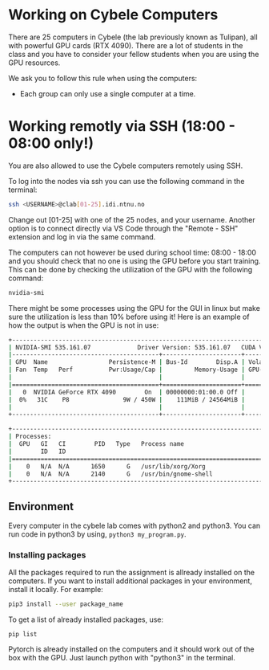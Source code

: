 # Working on Cybele Computers

There are 25 computers in Cybele (the lab previously known as Tulipan), all with powerful GPU cards (RTX 4090). There are a lot of students in the class and you have to consider your fellow students when you are using the GPU resources.

We ask you to follow this rule when using the computers:

- Each group can only use a single computer at a time.

# Working remotly via SSH (18:00 - 08:00 only!)

You are also allowed to use the Cybele computers remotely using SSH. 

To log into the nodes via ssh you can use the following command in the terminal:

```bash
ssh <USERNAME>@clab[01-25].idi.ntnu.no
```
Change out [01-25] with one of the 25 nodes, and your username.
Another option is to connect directly via VS Code through the "Remote - SSH" extension and log in via the same command.


The computers can not however be used during school time: 08:00 - 18:00 and you should check that no one is using the GPU before you start training.
This can be done by checking the utilization of the GPU with the following command:

```bash
nvidia-smi
```
There might be some processes using the GPU for the GUI in linux but make sure the utilization is less than 10% before using it!
Here is an example of how the output is when the GPU is not in use:
```bash
+---------------------------------------------------------------------------------------+
| NVIDIA-SMI 535.161.07             Driver Version: 535.161.07   CUDA Version: 12.2     |
|-----------------------------------------+----------------------+----------------------+
| GPU  Name                 Persistence-M | Bus-Id        Disp.A | Volatile Uncorr. ECC |
| Fan  Temp   Perf          Pwr:Usage/Cap |         Memory-Usage | GPU-Util  Compute M. |
|                                         |                      |               MIG M. |
|=========================================+======================+======================|
|   0  NVIDIA GeForce RTX 4090        On  | 00000000:01:00.0 Off |                  Off |
|  0%   31C    P8               9W / 450W |    111MiB / 24564MiB |      0%      Default |
|                                         |                      |                  N/A |
+-----------------------------------------+----------------------+----------------------+

+---------------------------------------------------------------------------------------+
| Processes:                                                                            |
|  GPU   GI   CI        PID   Type   Process name                            GPU Memory |
|        ID   ID                                                             Usage      |
|=======================================================================================|
|    0   N/A  N/A      1650      G   /usr/lib/xorg/Xorg                           85MiB |
|    0   N/A  N/A      2140      G   /usr/bin/gnome-shell                         16MiB |
+---------------------------------------------------------------------------------------+
```
## Environment
Every computer in the cybele lab comes with python2 and python3.
You can run code in python3 by using, `python3 my_program.py`.


### Installing packages
All the packages required to run the assignment is allready installed on the computers.
If you want to install additional packages in your environment, install it locally. For example:

```bash
pip3 install --user package_name
```

To get a list of already installed packages, use:
```
pip list
```

Pytorch is already installed on the computers and it should work out of the box with the GPU. Just launch python with "python3" in the terminal.
